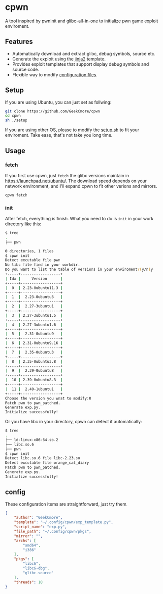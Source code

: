 # cpwn
A tool inspired by [pwninit](https://github.com/io12/pwninit) and [glibc-all-in-one](https://github.com/matrix1001/glibc-all-in-one) to initialize pwn game exploit enviroment.

## Features
- Automatically download and extract glibc, debug symbols, source etc.
- Generate the exploit using the [jinja2]() template.
- Provides exploit templates that support display debug symbols and source code.
- Flexible way to modify [configuration files](./config.json).

## Setup
If you are using Ubuntu, you can just set as follwing:
```sh
git clone https://github.com/GeekCmore/cpwn
cd cpwn
sh ./setup
```
If you are using other OS, please to modify the [setup.sh](./setup.sh) to fit your enviroment. Take ease, that's not take you long time.
## Usage
### fetch
If you first use cpwn, just `fetch` the glibc versions maintain in https://launchpad.net/ubuntu/. The download speed depends on your network environment, and I'll expand cpwn to fit other verions and mirrors.
```sh
cpwn fetch
```
### init
After fetch, everything is finish. What you need to do is `init` in your work directory like this:
```sh
$ tree
.
├── pwn

0 directories, 1 files
$ cpwn init
Detect excutable file pwn
No libc file find in your workdir.
Do you want to list the table of versions in your enviroment?(y/n)y
+-----+------------------+
| Idx |     Version      |
+-----+------------------+
|  0  | 2.23-0ubuntu11.3 |
+-----+------------------+
|  1  |  2.23-0ubuntu3   |
+-----+------------------+
|  2  |  2.27-3ubuntu1   |
+-----+------------------+
|  3  | 2.27-3ubuntu1.5  |
+-----+------------------+
|  4  | 2.27-3ubuntu1.6  |
+-----+------------------+
|  5  |  2.31-0ubuntu9   |
+-----+------------------+
|  6  | 2.31-0ubuntu9.16 |
+-----+------------------+
|  7  |  2.35-0ubuntu3   |
+-----+------------------+
|  8  | 2.35-0ubuntu3.8  |
+-----+------------------+
|  9  |  2.39-0ubuntu8   |
+-----+------------------+
|  10 | 2.39-0ubuntu8.3  |
+-----+------------------+
|  11 |  2.40-1ubuntu1   |
+-----+------------------+
Choose the version you wnat to modify:0
Patch pwn to pwn_patched.
Generate exp.py.
Initialize successfully!
```
Or you have libc in your directory, cpwn can detect it automatically:
```sh
$ tree
.
├── ld-linux-x86-64.so.2
├── libc.so.6
├── pwn
$ cpwn init
Detect libc.so.6 file libc-2.23.so
Detect excutable file orange_cat_diary
Patch pwn to pwn_patched.
Generate exp.py.
Initialize successfully!
```


## config
These configuration items are straightforward, just try them.
```json
{
    "author": "GeekCmore",
    "template": "~/.config/cpwn/exp_template.py",
    "script_name": "exp.py",
    "file_path": "~/.config/cpwn/pkgs",
    "mirror": "",
    "archs": [
        "amd64",
        "i386"
    ],
    "pkgs": [
        "libc6",
        "libc6-dbg",
        "glibc-source"
    ],
    "threads": 10
}
```